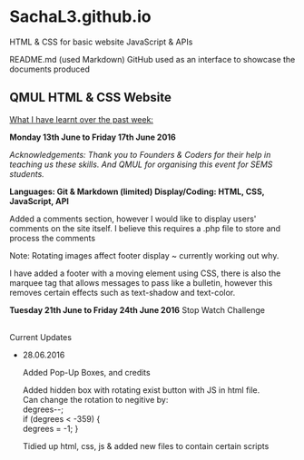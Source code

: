 # SachaL3.github.io #
HTML & CSS for basic website
JavaScript & APIs

README.md (used Markdown)
GitHub used as an interface to showcase the documents produced

## QMUL HTML & CSS Website ##

<u>What I have learnt over the past week:</u>

<b>Monday 13th June to Friday 17th June 2016</b>

<i>Acknowledgements: Thank you to Founders & Coders for their help in teaching us these skills. And QMUL for organising this event for SEMS students.</i>

<b>Languages: Git & Markdown (limited)
Display/Coding: HTML, CSS, JavaScript, API</b>

Added a comments section, however I would like to display users' comments on the site itself. I believe this requires a .php file to store and process the comments

Note: Rotating images affect footer display ~ currently working out why.

I have added a footer with a moving element using CSS, there is also the marquee tag that allows messages to pass like a bulletin, however this removes certain effects such as text-shadow and text-color.


<b>Tuesday 21th June to Friday 24th June 2016</b>
Stop Watch Challenge

<br> Current Updates<br>
<ul>
	<li>28.06.2016
	<p>Added Pop-Up Boxes, and credits</p> 
	Added hidden box with rotating exist button with JS in html file.<br>Can change the rotation to negitive by:
	<br>degrees--;<br>if (degrees < -359) {<br>degrees = -1; }
	<p> Tidied up html, css, js & added new files to contain certain scripts</p></li>
</ul>